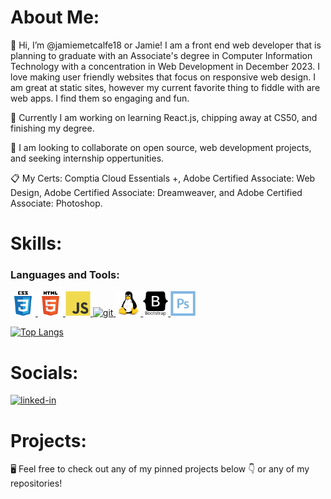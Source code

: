# About Me:
👋 Hi, I’m @jamiemetcalfe18 or Jamie! I am a front end web developer that is planning to graduate with an Associate's degree in Computer Information Technology with a concentration in Web Development in December 2023. I love making user friendly websites that focus on responsive web design. I am great at static sites, however my current favorite thing to fiddle with are web apps. I find them so engaging and fun. 

🌱 Currently I am working on learning React.js, chipping away at CS50, and finishing my degree. 

💞️ I am looking to collaborate on open source, web development projects, and seeking internship oppertunities. 

📋 My Certs: Comptia Cloud Essentials +, Adobe Certified Associate: Web Design, Adobe Certified Associate: Dreamweaver, and Adobe Certified Associate: Photoshop.

# Skills:
<h3 align="left">Languages and Tools:</h3>
<p align="left"> </a> <a href="https://www.w3schools.com/css/" target="_blank" rel="noreferrer"> <img src="https://raw.githubusercontent.com/devicons/devicon/master/icons/css3/css3-original-wordmark.svg" alt="css3" width="40" height="40"/> </a> <a href="https://git-scm.com/" target="_blank" rel="noreferrer"> <img src="https://raw.githubusercontent.com/devicons/devicon/master/icons/html5/html5-original-wordmark.svg" alt="html5" width="40" height="40"/> </a> <a href="https://developer.mozilla.org/en-US/docs/Web/JavaScript" target="_blank" rel="noreferrer"> <img src="https://raw.githubusercontent.com/devicons/devicon/master/icons/javascript/javascript-original.svg" alt="javascript" width="40" height="40"/> </a> <a href="https://www.linux.org/" target="_blank" rel="noreferrer"> <img src="https://www.vectorlogo.zone/logos/git-scm/git-scm-icon.svg" alt="git" width="40" height="40"/> </a> <a href="https://www.w3.org/html/" target="_blank" rel="noreferrer"> <img src="https://raw.githubusercontent.com/devicons/devicon/master/icons/linux/linux-original.svg" alt="linux" width="40" height="40"/> <a href="https://getbootstrap.com" target="_blank" rel="noreferrer"> <img src="https://raw.githubusercontent.com/devicons/devicon/master/icons/bootstrap/bootstrap-plain-wordmark.svg" alt="bootstrap" width="40" height="40"/>  </a> <a href="https://www.photoshop.com/en" target="_blank" rel="noreferrer"> <img src="https://raw.githubusercontent.com/devicons/devicon/master/icons/photoshop/photoshop-line.svg" alt="photoshop" width="40" height="40"/> </a> </p>

[![Top Langs](https://github-readme-stats.vercel.app/api/top-langs/?username=jamiemetcalfe18&layout=compact)](https://github.com/anuraghazra/github-readme-stats)

# Socials:
<a href="https://www.linkedin.com/in/jmetcalfe18" target="_blank" rel="noreferrer"> <img src="https://cdn.jsdelivr.net/npm/simple-icons@3.0.1/icons/linkedin.svg" alt="linked-in" width="40" height="40"/> </a>

# Projects:
🖥️ Feel free to check out any of my pinned projects below 👇 or any of my repositories!
